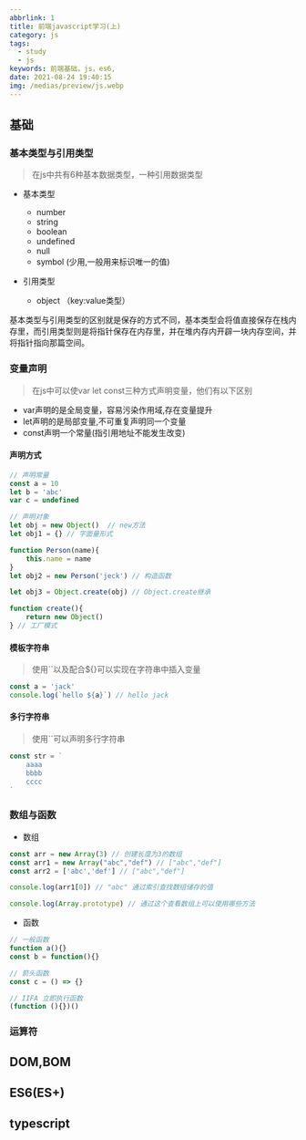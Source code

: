 ```yaml
---
abbrlink: 1
title: 前端javascript学习(上)
category: js
tags:
  - study
  - js
keywords: 前端基础，js，es6,
date: 2021-08-24 19:40:15
img: /medias/preview/js.webp
---
```


## 基础
### 基本类型与引用类型
> 在js中共有6种基本数据类型，一种引用数据类型
* 基本类型
  * number
  * string
  * boolean
  * undefined
  * null
  * symbol (少用,一般用来标识唯一的值)


* 引用类型
  * object （key:value类型）

基本类型与引用类型的区别就是保存的方式不同，基本类型会将值直接保存在栈内存里，而引用类型则是将指针保存在内存里，并在堆内存内开辟一块内存空间，并将指针指向那篇空间。

### 变量声明

> 在js中可以使var let const三种方式声明变量，他们有以下区别

* var声明的是全局变量，容易污染作用域,存在变量提升
* let声明的是局部变量,不可重复声明同一个变量
* const声明一个常量(指引用地址不能发生改变)

#### 声明方式

```js
// 声明常量
const a = 10
let b = 'abc'
var c = undefined

// 声明对象
let obj = new Object()  // new方法
let obj1 = {} // 字面量形式

function Person(name){
    this.name = name
}
let obj2 = new Person('jeck') // 构造函数

let obj3 = Object.create(obj) // Object.create继承

function create(){
    return new Object()
} // 工厂模式
```

#### 模板字符串

> 使用``以及配合${}可以实现在字符串中插入变量

```js
const a = 'jack'
console.log(`hello ${a}`) // hello jack
```

#### 多行字符串

> 使用``可以声明多行字符串

```js
const str = `
	aaaa
	bbbb
	cccc
`
```

### 数组与函数

* 数组

``` js
const arr = new Array(3) // 创建长度为3的数组
const arr1 = new Array("abc","def") // ["abc","def"]
const arr2 = ['abc','def'] // ["abc","def"]

console.log(arr1[0]) // "abc" 通过索引查找数组储存的值

console.log(Array.prototype) // 通过这个查看数组上可以使用哪些方法
```

* 函数

```js
// 一般函数 
function a(){}
const b = function(){}

// 箭头函数
const c = () => {}

// IIFA 立即执行函数
(function (){})()
```



### 运算符





## DOM,BOM


## ES6(ES+)


## typescript